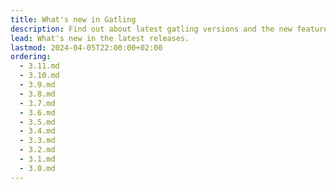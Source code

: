 ```yaml
---
title: What's new in Gatling
description: Find out about latest gatling versions and the new features.
lead: What's new in the latest releases.
lastmod: 2024-04-05T22:00:00+02:00
ordering:
  - 3.11.md
  - 3.10.md
  - 3.9.md
  - 3.8.md
  - 3.7.md
  - 3.6.md
  - 3.5.md
  - 3.4.md
  - 3.3.md
  - 3.2.md
  - 3.1.md
  - 3.0.md
---
```

